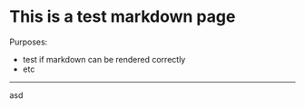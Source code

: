 # This is a test markdown page

Purposes:
- test if markdown can be rendered correctly
- etc


---

asd